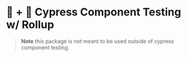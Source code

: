 # 🍣  + 🌲 Cypress Component Testing w/ Rollup

> **Note** this package is not meant to be used outside of cypress component testing.

